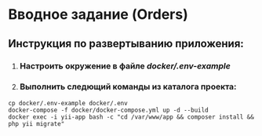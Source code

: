 # Вводное задание (Orders)

## Инструкция по развертыванию приложения:

1. ### Настроить окружение в файле *docker/.env-example*

2. ### Выполнить следющий команды из каталога проекта:
```console
cp docker/.env-example docker/.env
docker-compose -f docker/docker-compose.yml up -d --build
docker exec -i yii-app bash -c "cd /var/www/app && composer install && php yii migrate"
```
